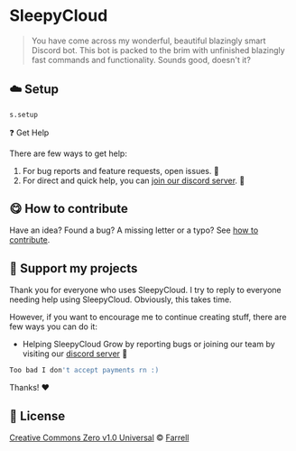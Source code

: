 <!-- Please do not edit this file. Edit the `blah` field in the `package.json` instead. If in doubt, open an issue. -->



# SleepyCloud

> You have come across my wonderful, beautiful blazingly smart Discord bot. This bot is packed to the brim with unfinished blazingly fast commands and functionality. Sounds good, doesn't it?


## :cloud: Setup

```sh
s.setup
```


:question: Get Help

There are few ways to get help:

 1. For bug reports and feature requests, open issues. :bug:
 2. For direct and quick help, you can [join our discord server](https://discord.gg/n3aXPrxfxE). :rocket:





## :yum: How to contribute
Have an idea? Found a bug? A missing letter or a typo? See [how to contribute][contributing].





## :sparkling_heart: Support my projects
Thank you for everyone who uses SleepyCloud. I try to reply to everyone needing help using SleepyCloud. Obviously, this takes time.

However, if you want to encourage me to continue creating stuff, there are few ways you can do it:


 - Helping SleepyCloud Grow by reporting bugs or joining our team by visiting our [discord server](https://discord.gg/n3aXPrxfxE) :rocket:
```js
Too bad I don't accept payments rn :)
```


Thanks! :heart:





## :scroll: License

[Creative Commons Zero v1.0 Universal][license] © [Farrell](https://spacexliquid.xyz)


[license]: /LICENSE
[contributing]: /CONTRIBUTING.md
